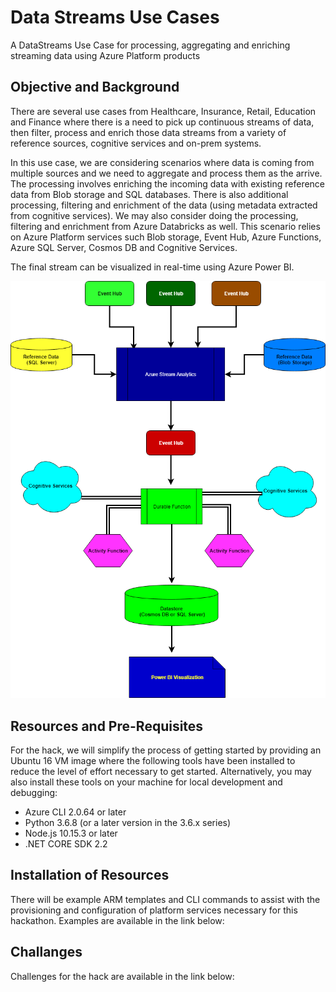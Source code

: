 # Data Streams Use Cases
A DataStreams Use Case for processing, aggregating and enriching streaming data using Azure Platform products

## Objective and Background
There are several use cases from Healthcare, Insurance, Retail, Education and Finance where there is a need to pick up continuous streams of data, then filter, process and enrich those data streams from a variety of reference sources, cognitive services and on-prem systems.

In this use case, we are considering scenarios where data is coming from multiple sources and we need to aggregate and process them as the arrive. The processing involves enriching the incoming data with existing reference data from Blob storage and SQL databases. There is also additional processing, filtering and enrichment of the data (using metadata extracted from cognitive services). We may also consider doing the processing, filtering and enrichment from Azure Databricks as well. This scenario relies on Azure Platform services such Blob storage, Event Hub, Azure Functions, Azure SQL Server, Cosmos DB and Cognitive Services.

The final stream can be visualized in real-time using Azure Power BI.

![alt text](DataPlusAIHack.png "Stream Interactions with Data and Functions")

## Resources and Pre-Requisites
For the hack, we will simplify the process of getting started by providing an Ubuntu 16 VM image where the following tools have been installed to reduce the level of effort necessary to get started. Alternatively, you may also install these tools on your machine for local development and debugging:

- Azure CLI 2.0.64 or later
- Python 3.6.8 (or a later version in the 3.6.x series)
- Node.js 10.15.3 or later
- .NET CORE SDK 2.2

## Installation of Resources
There will be example ARM templates and CLI commands to assist with the provisioning and configuration of platform services necessary for this hackathon. Examples are available in the link below:

## Challanges
Challenges for the hack are available in the link below:
